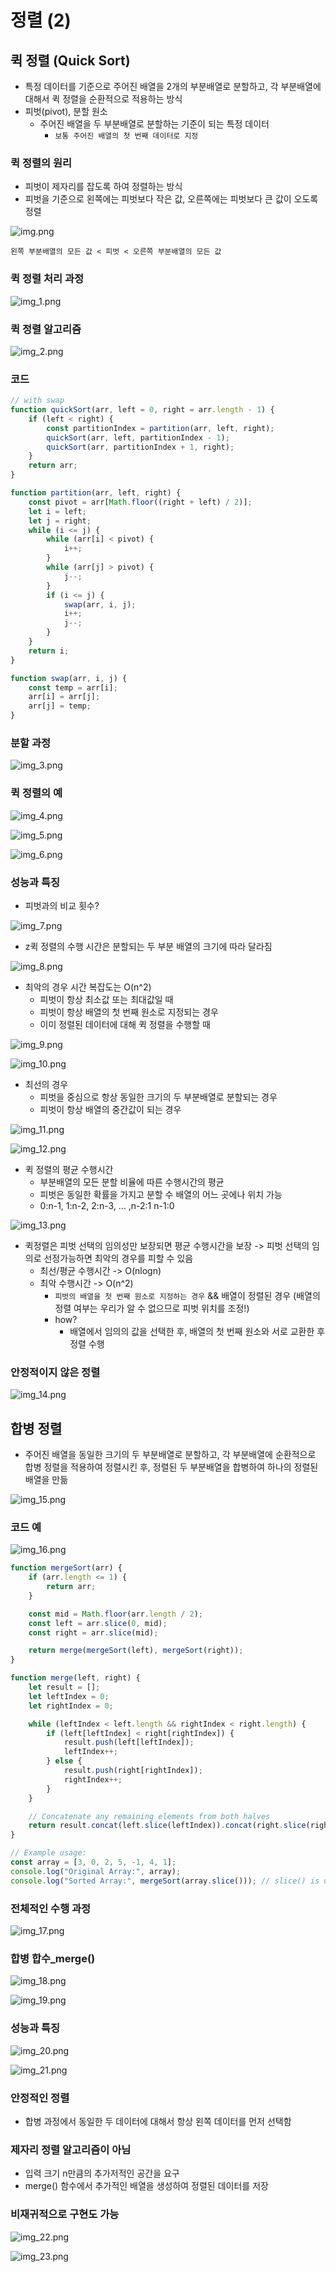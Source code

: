 # 정렬 (2)

## 퀵 정렬 (Quick Sort)

- 특정 데이터를 기준으로 주어진 배열을 2개의 부분배열로 분할하고, 각 부분배열에 대해서 퀵 정렬을 순환적으로 적용하는 방식
- 피벗(pivot), 분할 원소
  - 주어진 배열을 두 부분배열로 분할하는 기준이 되는 특정 데이터
    - `보통 주어진 배열의 첫 번째 데이터로 지정`

### 퀵 정렬의 원리

- 피벗이 제자리를 잡도록 하여 정렬하는 방식
- 피벗을 기준으로 왼쪽에는 피벗보다 작은 값, 오른쪽에는 피벗보다 큰 값이 오도록 정렬

![img.png](04_images/img.png)

`왼쪽 부분배열의 모든 값 < 피벗 < 오른쪽 부분배열의 모든 값`

### 퀵 정렬 처리 과정

![img_1.png](04_images/img_1.png)

### 퀵 정렬 알고리즘

![img_2.png](04_images/img_2.png)

### 코드

```javascript
// with swap
function quickSort(arr, left = 0, right = arr.length - 1) {
    if (left < right) {
        const partitionIndex = partition(arr, left, right);
        quickSort(arr, left, partitionIndex - 1);
        quickSort(arr, partitionIndex + 1, right);
    }
    return arr;
}

function partition(arr, left, right) {
    const pivot = arr[Math.floor((right + left) / 2)];
    let i = left;
    let j = right;
    while (i <= j) {
        while (arr[i] < pivot) {
            i++;
        }
        while (arr[j] > pivot) {
            j--;
        }
        if (i <= j) {
            swap(arr, i, j);
            i++;
            j--;
        }
    }
    return i;
}

function swap(arr, i, j) {
    const temp = arr[i];
    arr[i] = arr[j];
    arr[j] = temp;
}
```

### 분할 과정

![img_3.png](04_images/img_3.png)

### 퀵 정렬의 예

![img_4.png](04_images/img_4.png)

![img_5.png](04_images/img_5.png)

![img_6.png](04_images/img_6.png)

### 성능과 특징

- 피벗과의 비교 횟수?

![img_7.png](04_images/img_7.png)

- z퀵 정렬의 수행 시간은 분할되는 두 부분 배열의 크기에 따라 달라짐

![img_8.png](04_images/img_8.png)

- 최악의 경우 시간 복잡도는 O(n^2)
  - 피벗이 항상 최소값 또는 최대값일 때
  - 피벗이 항상 배열의 첫 번째 원소로 지정되는 경우
  - 이미 정렬된 데이터에 대해 퀵 정렬을 수행할 때

![img_9.png](04_images/img_9.png)

![img_10.png](04_images/img_10.png)

- 최선의 경우
  - 피벗을 중심으로 항상 동일한 크기의 두 부분배열로 분할되는 경우
  - 피벗이 항상 배열의 중간값이 되는 경우

![img_11.png](04_images/img_11.png)

![img_12.png](04_images/img_12.png)

- 퀵 정렬의 평균 수행시간
  - 부분배열의 모든 분할 비율에 따른 수행시간의 평균
  - 피벗은 동일한 확률을 가지고 분할 수 배열의 어느 곳에나 위치 가능
  - 0:n-1, 1:n-2, 2:n-3, ... ,n-2:1 n-1:0

![img_13.png](04_images/img_13.png)

- 퀵정렬은 피벗 선택의 임의성만 보장되면 평균 수행시간을 보장 -> 피벗 선택의 임의로 선정가능하면 최악의 경우를 피할 수 있음
  - 최선/평균 수행시간 -> O(nlogn)
  - 최악 수행시간 -> O(n^2)
    - `피벗의 배열을 첫 번째 원소로 지정하는 경우` && 배열이 정렬된 경우 (배열의 정렬 여부는 우리가 알 수 없으므로 피벗 위치를 조정!)
    - how?
      - 배열에서 임의의 값을 선택한 후, 배열의 첫 번째 원소와 서로 교환한 후 정렬 수행

### 안정적이지 않은 정렬

![img_14.png](04_images/img_14.png)

## 합병 정렬

- 주어진 배열을 동일한 크기의 두 부분배열로 분할하고, 각 부분배열에 순환적으로 합병 정렬을 적용하여 정렬시킨 후, 정렬된 두 부분배열을 합병하여 하나의 정렬된 배열을 만듦

![img_15.png](04_images/img_15.png)

### 코드 예

![img_16.png](04_images/img_16.png)

```javascript
function mergeSort(arr) {
    if (arr.length <= 1) {
        return arr;
    }

    const mid = Math.floor(arr.length / 2);
    const left = arr.slice(0, mid);
    const right = arr.slice(mid);

    return merge(mergeSort(left), mergeSort(right));
}

function merge(left, right) {
    let result = [];
    let leftIndex = 0;
    let rightIndex = 0;

    while (leftIndex < left.length && rightIndex < right.length) {
        if (left[leftIndex] < right[rightIndex]) {
            result.push(left[leftIndex]);
            leftIndex++;
        } else {
            result.push(right[rightIndex]);
            rightIndex++;
        }
    }

    // Concatenate any remaining elements from both halves
    return result.concat(left.slice(leftIndex)).concat(right.slice(rightIndex));
}

// Example usage:
const array = [3, 0, 2, 5, -1, 4, 1];
console.log("Original Array:", array);
console.log("Sorted Array:", mergeSort(array.slice())); // slice() is used to create a copy of the array

```

### 전체적인 수행 과정

![img_17.png](04_images/img_17.png)

### 합병 합수_merge()

![img_18.png](04_images/img_18.png)

![img_19.png](04_images/img_19.png)

### 성능과 특징

![img_20.png](04_images/img_20.png)

![img_21.png](04_images/img_21.png)

### 안정적인 정렬

- 합병 과정에서 동일한 두 데이터에 대해서 항상 왼쪽 데이터를 먼저 선택함

### 제자리 정렬 알고리즘이 아님

- 입력 크기 n만큼의 추가저적인 공간을 요구
- merge() 함수에서 추가적인 배열을 생성하여 정렬된 데이터를 저장

### 비재귀적으로 구현도 가능

![img_22.png](04_images/img_22.png)

![img_23.png](04_images/img_23.png)